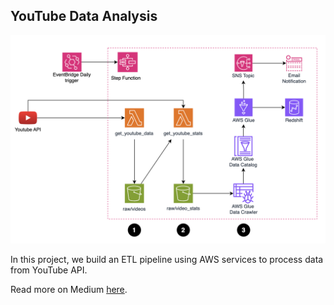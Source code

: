 ## YouTube Data Analysis

![](aws_architecture.png)

In this project, we build an ETL pipeline using AWS services to process data from YouTube API.

Read more on Medium [here](https://malsha.medium.com/an-etl-process-for-youtube-data-using-aws-services-part-1-5372c27da9af).